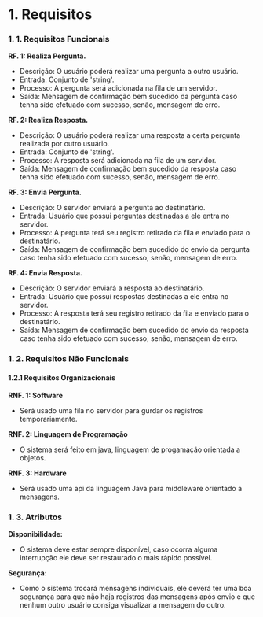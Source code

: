 # 1. Requisitos

### 1. 1. Requisitos Funcionais 

**RF. 1: Realiza Pergunta.**
 - Descrição: O usuário poderá realizar uma pergunta a outro usuário.
 - Entrada: Conjunto de 'string'.
 - Processo: A pergunta será adicionada na fila de um servidor.
 - Saída: Mensagem de confirmação bem sucedido da pergunta caso tenha sido efetuado com sucesso, senão, mensagem de erro.

**RF. 2: Realiza Resposta.**
 - Descrição: O usuário poderá realizar uma resposta a certa pergunta realizada por outro usuário.
 - Entrada: Conjunto de 'string'.
 - Processo: A resposta será adicionada na fila de um servidor.
 - Saída: Mensagem de confirmação bem sucedido da resposta caso tenha sido efetuado com sucesso, senão, mensagem de erro.
 
**RF. 3: Envia Pergunta.**
 - Descrição: O servidor enviará a pergunta ao destinatário.
 - Entrada: Usuário que possui perguntas destinadas a ele entra no servidor.
 - Processo: A pergunta terá seu registro retirado da fila e enviado para o destinatário.
 - Saída: Mensagem de confirmação bem sucedido do envio da pergunta caso tenha sido efetuado com sucesso, senão, mensagem de erro.
 
**RF. 4: Envia Resposta.**
 - Descrição: O servidor enviará a resposta ao destinatário.
 - Entrada: Usuário que possui respostas destinadas a ele entra no servidor.
 - Processo: A resposta terá seu registro retirado da fila e enviado para o destinatário.
 - Saída: Mensagem de confirmação bem sucedido do envio da resposta caso tenha sido efetuado com sucesso, senão, mensagem de erro.
 
### 1. 2. Requisitos Não Funcionais

#### 1.2.1 Requisitos Organizacionais

**RNF. 1: Software**
 - Será usado uma fila no servidor para gurdar os registros temporariamente.
 
**RNF. 2: Linguagem de Programação**
 - O sistema será feito em java, linguagem de progamação orientada a objetos.

**RNF. 3: Hardware**
 - Será usado uma api da linguagem Java para middleware orientado a mensagens.

### 1. 3. Atributos 

**Disponibilidade:**
 - O sistema deve estar sempre disponível, caso ocorra alguma interrupção ele deve ser restaurado o mais rápido possível.

**Segurança:**
 - Como o sistema trocará mensagens individuais, ele deverá ter uma boa segurança para que não haja registros das mensagens após envio e que nenhum outro usuário consiga visualizar a mensagem do outro.